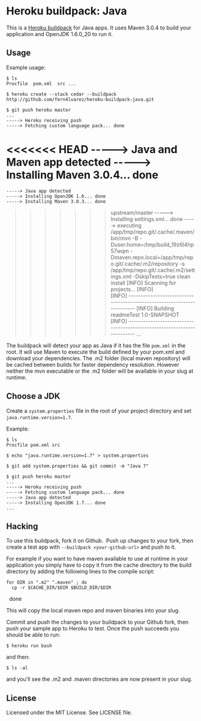Heroku buildpack: Java
=========================

This is a [Heroku buildpack](http://devcenter.heroku.com/articles/buildpack) for Java apps.
It uses Maven 3.0.4 to build your application and OpenJDK 1.6.0_20 to run it.

Usage
-----

Example usage:

    $ ls
    Procfile  pom.xml  src ...

    $ heroku create --stack cedar --buildpack http://github.com/fern4lvarez/heroku-buildpack-java.git

    $ git push heroku master
    ...
    -----> Heroku receiving push
    -----> Fetching custom language pack... done
<<<<<<< HEAD
    -----> Java and Maven app detected
    -----> Installing Maven 3.0.4... done
=======
    -----> Java app detected
    -----> Installing OpenJDK 1.6... done
    -----> Installing Maven 3.0.3... done
>>>>>>> upstream/master
    -----> Installing settings.xml... done
    -----> executing /app/tmp/repo.git/.cache/.maven/bin/mvn -B -Duser.home=/tmp/build_19z6l4hp57wqm -Dmaven.repo.local=/app/tmp/repo.git/.cache/.m2/repository -s /app/tmp/repo.git/.cache/.m2/settings.xml -DskipTests=true clean install
           [INFO] Scanning for projects...
           [INFO]                                                                         
           [INFO] ------------------------------------------------------------------------
           [INFO] Building readmeTest 1.0-SNAPSHOT
           [INFO] ------------------------------------------------------------------------
    ...

The buildpack will detect your app as Java if it has the file `pom.xml` in the root.  It will use Maven to execute the build defined by your pom.xml and download your dependencies. The .m2 folder (local maven repository) will be cached between builds for faster dependency resolution. However neither the mvn executable or the .m2 folder will be available in your slug at runtime.

Choose a JDK
--------------
Create a `system.properties` file in the root of your project directory and set `java.runtime.version=1.7`.

Example:

    $ ls
    Procfile pom.xml src
    
    $ echo "java.runtime.version=1.7" > system.properties
    
    $ git add system.properties && git commit -m "Java 7"
    
    $ git push heroku master
    ...
    -----> Heroku receiving push
    -----> Fetching custom language pack... done
    -----> Java app detected
    -----> Installing OpenJDK 1.7... done
    ...

Hacking
-------

To use this buildpack, fork it on Github.  Push up changes to your fork, then create a test app with `--buildpack <your-github-url>` and push to it.

For example if you want to have maven available to use at runtime in your application you simply have to copy it from the cache directory to the build directory by adding the following lines to the compile script:

    for DIR in ".m2" ".maven" ; do
      cp -r $CACHE_DIR/$DIR $BUILD_DIR/$DIR
    done

This will copy the local maven repo and maven binaries into your slug.

Commit and push the changes to your buildpack to your Github fork, then push your sample app to Heroku to test. Once the push succeeds you should be able to run:

    $ heroku run bash

and then:

    $ ls -al

and you'll see the .m2 and .maven directories are now present in your slug.

License
-------

Licensed under the MIT License. See LICENSE file.
